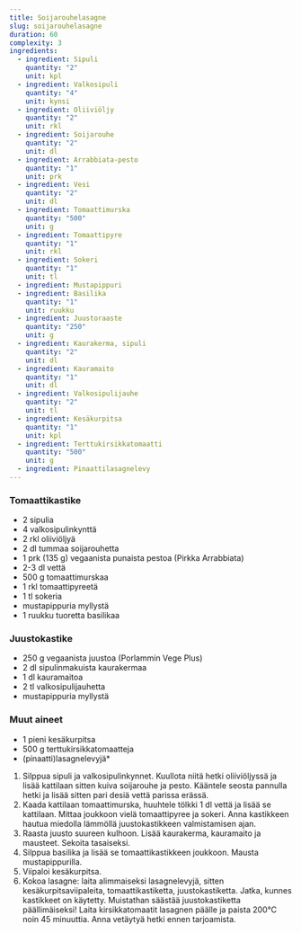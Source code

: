 ```yaml
---
title: Soijarouhelasagne
slug: soijarouhelasagne
duration: 60
complexity: 3
ingredients:
  - ingredient: Sipuli
    quantity: "2"
    unit: kpl
  - ingredient: Valkosipuli
    quantity: "4"
    unit: kynsi
  - ingredient: Oliiviöljy
    quantity: "2"
    unit: rkl
  - ingredient: Soijarouhe
    quantity: "2"
    unit: dl
  - ingredient: Arrabbiata-pesto
    quantity: "1"
    unit: prk
  - ingredient: Vesi
    quantity: "2"
    unit: dl
  - ingredient: Tomaattimurska
    quantity: "500"
    unit: g
  - ingredient: Tomaattipyre
    quantity: "1"
    unit: rkl
  - ingredient: Sokeri
    quantity: "1"
    unit: tl
  - ingredient: Mustapippuri
  - ingredient: Basilika
    quantity: "1"
    unit: ruukku
  - ingredient: Juustoraaste
    quantity: "250"
    unit: g
  - ingredient: Kaurakerma, sipuli
    quantity: "2"
    unit: dl
  - ingredient: Kauramaito
    quantity: "1"
    unit: dl
  - ingredient: Valkosipulijauhe
    quantity: "2"
    unit: tl
  - ingredient: Kesäkurpitsa
    quantity: "1"
    unit: kpl
  - ingredient: Terttukirsikkatomaatti
    quantity: "500"
    unit: g
  - ingredient: Pinaattilasagnelevy
---
```


### Tomaattikastike

- 2 sipulia
- 4 valkosipulinkynttä
- 2 rkl oliiviöljyä
- 2 dl tummaa soijarouhetta
- 1 prk (135 g) vegaanista punaista pestoa (Pirkka Arrabbiata)
- 2-3 dl vettä
- 500 g tomaattimurskaa
- 1 rkl tomaattipyreetä
- 1 tl sokeria
- mustapippuria myllystä
- 1 ruukku tuoretta basilikaa

### Juustokastike

- 250 g vegaanista juustoa (Porlammin Vege Plus)
- 2 dl sipulinmakuista kaurakermaa
- 1 dl kauramaitoa
- 2 tl valkosipulijauhetta
- mustapippuria myllystä

### Muut aineet

- 1 pieni kesäkurpitsa
- 500 g terttukirsikkatomaatteja
- (pinaatti)lasagnelevyjä\*

1. Silppua sipuli ja valkosipulinkynnet. Kuullota niitä hetki oliiviöljyssä ja lisää kattilaan sitten kuiva soijarouhe ja pesto. Kääntele seosta pannulla hetki ja lisää sitten pari desiä vettä parissa erässä.
1. Kaada kattilaan tomaattimurska, huuhtele tölkki 1 dl vettä ja lisää se kattilaan. Mittaa joukkoon vielä tomaattipyree ja sokeri. Anna kastikkeen hautua miedolla lämmöllä juustokastikkeen valmistamisen ajan.
1. Raasta juusto suureen kulhoon. Lisää kaurakerma, kauramaito ja mausteet. Sekoita tasaiseksi.
1. Silppua basilika ja lisää se tomaattikastikkeen joukkoon. Mausta mustapippurilla.
1. Viipaloi kesäkurpitsa.
1. Kokoa lasagne: laita alimmaiseksi lasagnelevyjä, sitten kesäkurpitsaviipaleita, tomaattikastiketta, juustokastiketta. Jatka, kunnes kastikkeet on käytetty. Muistathan säästää juustokastiketta päällimäiseksi! Laita kirsikkatomaatit lasagnen päälle ja paista 200°C noin 45 minuuttia. Anna vetäytyä hetki ennen tarjoamista.
